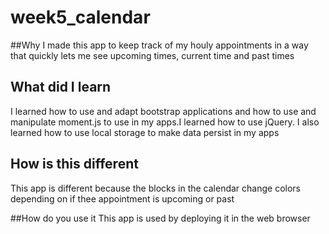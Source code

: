 # week5_calendar
##Why
I made this app to keep track of my houly appointments in a way that quickly lets me see upcoming times, current time and past times
## What did I learn
I learned how to use and adapt bootstrap applications and how to use and manipulate moment.js to use in my apps.I learned how to use jQuery. I also learned how to use local storage to make data persist in my apps
## How is this different
This app is different because the blocks in the calendar change colors depending on if thee appointment is upcoming or past

##How do you use it
This app is used by deploying it in the web browser
